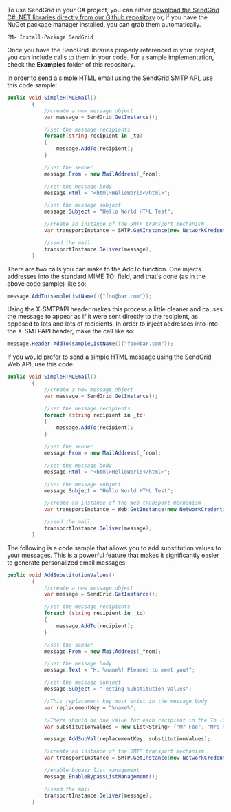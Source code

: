 To use SendGrid in your C# project, you can either <a href="https://github.com/sendgrid/sendgrid-csharp.git">download the SendGrid C# .NET libraries directly from our Github repository</a> or, if you have the NuGet package manager installed, you can grab them automatically.

```
PM> Install-Package SendGrid 
```

Once you have the SendGrid libraries properly referenced in your project, you can include calls to them in your code. For a sample implementation, check the **Examples** folder of this repository.

In order to send a simple HTML email using the SendGrid SMTP API, use this code sample:

```csharp
public void SimpleHTMLEmail()
        {
            //create a new message object
            var message = SendGrid.GetInstance();

            //set the message recipients
            foreach(string recipient in _to)
            {
                message.AddTo(recipient);
            }

            //set the sender
            message.From = new MailAddress(_from);

            //set the message body
            message.Html = "<html>HelloWorld</html>";

            //set the message subject
            message.Subject = "Hello World HTML Test";

            //create an instance of the SMTP transport mechanism
            var transportInstance = SMTP.GetInstance(new NetworkCredential(_username, _password));

            //send the mail
            transportInstance.Deliver(message);
        }
```

There are two calls you can make to the AddTo function. One injects addresses into the standard MIME TO: field, and that's done (as in the above code sample) like so:

```csharp
message.AddTo(sampleListName(){"foo@bar.com"});
```

Using the X-SMTPAPI header makes this process a little cleaner and causes the message to appear as if it were sent directly to the recipient, as opposed to lots and lots of recipients. In order to inject addresses into into the X-SMTPAPI header, make the call like so:

```csharp
message.Header.AddTo(sampleListName(){"foo@bar.com"});
```

If you would prefer to send a simple HTML message using the SendGrid Web API, use this code:

```csharp
public void SimpleHTMLEmail()
        {
            //create a new message object
            var message = SendGrid.GetInstance();

            //set the message recipients
            foreach (string recipient in _to)
            {
                message.AddTo(recipient);
            }

            //set the sender
            message.From = new MailAddress(_from);

            //set the message body
            message.Html = "<html>HelloWorld</html>";

            //set the message subject
            message.Subject = "Hello World HTML Test";

            //create an instance of the Web transport mechanism
            var transportInstance = Web.GetInstance(new NetworkCredential(_username, _password));

            //send the mail
            transportInstance.Deliver(message);
        }
```

The following is a code sample that allows you to add substitution values to your messages. This is a powerful feature that makes it significantly easier to generate personalized email messages:

```csharp
public void AddSubstitutionValues()
        {
            //create a new message object
            var message = SendGrid.GetInstance();

            //set the message recipients
            foreach (string recipient in _to)
            {
                message.AddTo(recipient);
            }

            //set the sender
            message.From = new MailAddress(_from);

            //set the message body
            message.Text = "Hi %name%! Pleased to meet you!";

            //set the message subject
            message.Subject = "Testing Substitution Values";

            //This replacement key must exist in the message body
            var replacementKey = "%name%";

            //There should be one value for each recipient in the To list
            var substitutionValues = new List<String> {"Mr Foo", "Mrs Raz"};

            message.AddSubVal(replacementKey, substitutionValues);

            //create an instance of the SMTP transport mechanism
            var transportInstance = SMTP.GetInstance(new NetworkCredential(_username, _password));

            //enable bypass list management
            message.EnableBypassListManagement();

            //send the mail
            transportInstance.Deliver(message);
        }
```
